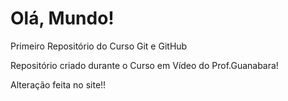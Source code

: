 # Olá, Mundo!
 Primeiro Repositório do Curso Git e GitHub

 Repositório criado durante o Curso em Vídeo do Prof.Guanabara!

Alteração feita no site!!
